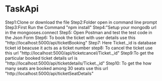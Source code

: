 # TaskApi
Step1:Clone or download the file
Step2:Folder open in command line prompt
Step3:First Run the Command "npm install"
Step4:"Setup your mongodb url in the mongooses.connect
Step5: Open Postman and test the test code in the Json Form
Step6: To book the ticket with user details use this  "http://localhost:5000/api/ticketBooking"
Step7: Here Ticket._id is database ticket id beacuse it acts as a ticket number
step8: To cancel the ticket use this url "http://localhost:5000/api/ticketcancel/Ticket._id"
Step9:To get the particular booked ticket details url is "http://localhost:5000/api/ticketdetails/Ticket._id"
Step10: To get the how many seats are booked among 30 seats use this url "http://localhost:5000/api/ticketSeatDetails" 

